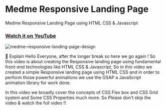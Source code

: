 # Medme Responsive Landing Page
Medme Responsive Landing Page using HTML CSS &amp; Javascript

### [Watch it on YouTube](https://youtu.be/RdCJmh_Hi5k)

![medme-responsive-landing-page-design](https://user-images.githubusercontent.com/57999016/147378276-aa5b8a1b-1afe-4cc4-ab44-13ef161b3243.png)


📖 Explain 
Hello Everyone, after the longer break so here we go again !
So this video is about creating the Responsive landing page using fundamental front-end technologies like HTML CSS & Javascript, So in this video we created a simple Responsive landing page using HTML CSS and in order to perform  those powerful animations we use the GSAP a JavaScript animation library for work done.

In this video we broadly cover the concepts of CSS Flex box and CSS Grid system and Some CSS Properties much more.
So Please don’t skip the video & watch the full video !!
